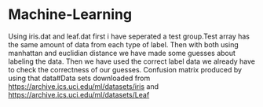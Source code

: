 # Machine-Learning
Using iris.dat and leaf.dat first i have seperated a test group.Test array has the same amount of data from each type of label.
Then with both using manhattan and euclidian distance we have made some guesses about labeling the data.
Then we have used the correct label data we already have to check the correctness of our guesses.
Confusion matrix produced by using that data#Data sets downloaded from https://archive.ics.uci.edu/ml/datasets/iris and https://archive.ics.uci.edu/ml/datasets/Leaf

